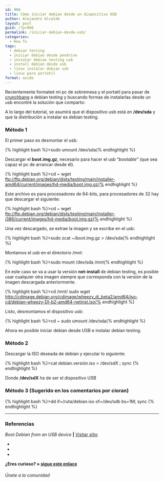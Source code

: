 ```yaml
---
id: 966
title: Cómo iniciar debian desde un dispositivo USB
author: Alejandro Alcalde
layout: post
guid: /?p=966
permalink: /iniciar-debian-desde-usb/
categories:
  - How To
tags:
  - debian testing
  - iniciar debian desde pendrive
  - instalar debian testing usb
  - install debian desde usb
  - linux instalar debian usb
  - linux para portatil
format: aside
---
```

Recientemente formateé mi pc de sobremesa y el portatil para pasar de <a href="http://crunchbanglinux.org/" target="_blank">crunchbang</a> a debian testing y buscando formas de instalarlas desde un usb encontré la solución que comparto:

A lo largo del tutorial, se asumirá que el dispositivo usb está en **/dev/sda** y que la distribución a instalar es debian testing.

### Método 1

El primer paso es desmontar el usb:

{% highlight bash %}>sudo umount /dev/sda{% endhighlight %}

Descargar el **boot.img.gz**, necesario para hacer el usb &#8220;*bootable*&#8221; (que sea capaz el pc de arrancar desde él).

{% highlight bash %}>cd ~
wget ftp://ftp.debian.org/debian/dists/testing/main/installer-amd64/current/images/hd-media/boot.img.gz{% endhighlight %}

Este archivo es para procesadores de 64-bits, para procesadores de 32 hay que descargar el siguiente:

{% highlight bash %}>cd ~
wget ftp://ftp.debian.org/debian/dists/testing/main/installer-i386/current/images/hd-media/boot.img.gz{% endhighlight %}

Una vez descargado, se extrae la imagen y se escribe en el usb:

{% highlight bash %}>sudo zcat ~/boot.img.gz &gt; /dev/sda{% endhighlight %}

Montamos el usb en el directorio /mnt:

{% highlight bash %}>sudo mount /dev/sda /mnt{% endhighlight %}

En este caso se va a usar la versión **net-install** de debian testing, es posible usar cualquier otra imagen siempre que corresponda con la versión de la imagen descargada anteriormente.

{% highlight bash %}>cd /mnt/
sudo wget http://cdimage.debian.org/cdimage/wheezy_di_beta2/amd64/iso-cd/debian-wheezy-DI-b2-amd64-netinst.iso{% endhighlight %}

Listo, desmontamos el dispositivo usb:

{% highlight bash %}>cd ~
sudo umount /dev/sda{% endhighlight %}

Ahora es posible iniciar debian desde USB e instalar debian testing.

### Método 2

Descargar la ISO deseada de debian y ejecutar lo siguiente:

{% highlight bash %}>cat debian.versión.iso > /dev/sdX ; sync
{% endhighlight %}

Donde **/dev/sdX** ha de ser el dispositivo USB

### Método 3 (Sugerido en los comentarios por cioran)

{% highlight bash %}>dd if=/ruta/debian.iso of=/dev/sdb bs=1M; sync
{% endhighlight %}

* * *

### Referencias

*Boot Debian from an USB device* **|** <a href="http://www.debian-administration.org/article/Boot_Debian_from_an_USB_device" target="_blank">Visitar sitio</a> 

<div class="sharedaddy">
  <div class="sd-content">
    <ul>
      <li>
        <a class="hastip" rel="nofollow" href="http://twitter.com/home?status=Cómo iniciar debian desde un dispositivo USB+http://elbauldelprogramador.com/iniciar-debian-desde-usb/+V%C3%ADa+%40elbaulp" onclick="javascript:window.open(this.href, '', 'menubar=no,toolbar=no,resizable=yes,scrollbars=yes,height=600,width=600');return false;" title="Compartir en Twitter" target="_blank"><span class="iconbox-title"><i class="icon-twitter icon-2x"></i></span></a>
      </li>
      <li>
        <a class="hastip" rel="nofollow" href="http://www.facebook.com/sharer.php?u=http://elbauldelprogramador.com/iniciar-debian-desde-usb/&t=Cómo iniciar debian desde un dispositivo USB+http://elbauldelprogramador.com/iniciar-debian-desde-usb/+V%C3%ADa+%40elbaulp" onclick="javascript:window.open(this.href, '', 'menubar=no,toolbar=no,resizable=yes,scrollbars=yes,height=600,width=600');return false;" title="Compartir en Facebook" target="_blank"><span class="iconbox-title"><i class="icon-facebook icon-2x"></i></span></a>
      </li>
      <li>
        <a class="hastip" rel="nofollow" href="https://plus.google.com/share?url=Cómo iniciar debian desde un dispositivo USB+http://elbauldelprogramador.com/iniciar-debian-desde-usb/+V%C3%ADa+%40elbaulp" onclick="javascript:window.open(this.href, '', 'menubar=no,toolbar=no,resizable=yes,scrollbars=yes,height=600,width=600');return false;" title="Compartir en G+" target="_blank"><span class="iconbox-title"><i class="icon-google-plus icon-2x"></i></span></a>
      </li>
    </ul>
  </div>
</div>

<span id="socialbottom" class="highlight style-2">

<p>
  <strong>¿Eres curioso? » <a onclick="javascript:_gaq.push(['_trackEvent','random','click-random']);" href="/index.php?random=1">sigue este enlace</a></strong>
</p>

<h6>
  Únete a la comunidad
</h6>

<div class="iconsc hastip" title="2240 seguidores">
  <a href="http://twitter.com/elbaulp" target="_blank"><i class="icon-twitter"></i></a>
</div>

<div class="iconsc hastip" title="2452 fans">
  <a href="http://facebook.com/elbauldelprogramador" target="_blank"><i class="icon-facebook"></i></a>
</div>

<div class="iconsc hastip" title="0 +1s">
  <a href="http://plus.google.com/+Elbauldelprogramador" target="_blank"><i class="icon-google-plus"></i></a>
</div>

<div class="iconsc hastip" title="Repositorios">
  <a href="http://github.com/algui91" target="_blank"><i class="icon-github"></i></a>
</div>

<div class="iconsc hastip" title="Feed RSS">
  <a href="http://elbauldelprogramador.com/feed" target="_blank"><i class="icon-rss"></i></a>
</div></span>